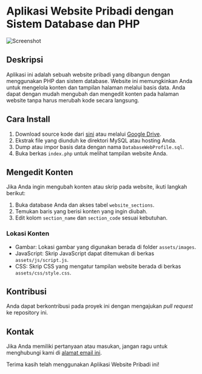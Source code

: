 # Aplikasi Website Pribadi dengan Sistem Database dan PHP

![Screenshot](screenshot.png)

## Deskripsi

Aplikasi ini adalah sebuah website pribadi yang dibangun dengan menggunakan PHP dan sistem database. Website ini memungkinkan Anda untuk mengelola konten dan tampilan halaman melalui basis data. Anda dapat dengan mudah mengubah dan mengedit konten pada halaman website tanpa harus merubah kode secara langsung.

## Cara Install

1. Download source kode dari [sini](https://drive.google.com/file/d/1ALYn3mL46moL23gTXMnzVOQ-veO0MarG/view?usp=drivesdk) atau melalui [Google Drive](https://drive.google.com/file/d/1ALYn3mL46moL23gTXMnzVOQ-veO0MarG/view?usp=drivesdk).
2. Ekstrak file yang diunduh ke direktori MySQL atau hosting Anda.
3. Dump atau impor basis data dengan nama `DatabaseWebProfile.sql`.
4. Buka berkas `index.php` untuk melihat tampilan website Anda.

## Mengedit Konten

Jika Anda ingin mengubah konten atau skrip pada website, ikuti langkah berikut:

1. Buka database Anda dan akses tabel `website_sections`.
2. Temukan baris yang berisi konten yang ingin diubah.
3. Edit kolom `section_name` dan `section_code` sesuai kebutuhan.

### Lokasi Konten

- Gambar: Lokasi gambar yang digunakan berada di folder `assets/images`.
- JavaScript: Skrip JavaScript dapat ditemukan di berkas `assets/js/script.js`.
- CSS: Skrip CSS yang mengatur tampilan website berada di berkas `assets/css/style.css`.

## Kontribusi

Anda dapat berkontribusi pada proyek ini dengan mengajukan _pull request_ ke repository ini.

## Kontak

Jika Anda memiliki pertanyaan atau masukan, jangan ragu untuk menghubungi kami di [alamat email ini](mailto:uen.csr@gmail.com).

Terima kasih telah menggunakan Aplikasi Website Pribadi ini!
